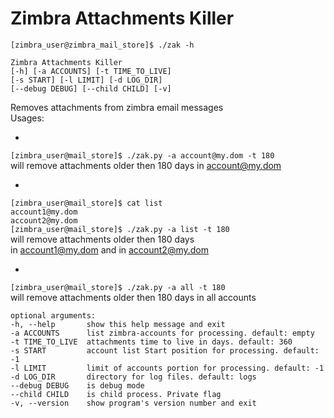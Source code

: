 # Zimbra Attachments Killer

`[zimbra_user@zimbra_mail_store]$ ./zak -h` <br>

`Zimbra Attachments Killer` <br>
`[-h] [-a ACCOUNTS] [-t TIME_TO_LIVE]` <br>
`[-s START] [-l LIMIT] [-d LOG_DIR]` <br>
`[--debug DEBUG] [--child CHILD] [-v]` <br>

Removes attachments from zimbra email messages <br>
Usages: <br>


* 
`[zimbra_user@mail_store]$ ./zak.py -a account@my.dom -t 180` <br>
will remove attachments older then 180 days in account@my.dom <br>


* 
`[zimbra_user@mail_store]$ cat list` <br>
`account1@my.dom` <br>
`account2@my.dom` <br>
`[zimbra_user@mail_store]$ ./zak.py -a list -t 180` <br>
will remove attachments older then 180 days <br>
in account1@my.dom and in account2@my.dom <br>

* 
`[zimbra_user@mail_store]$ ./zak.py -a all -t 180` <br>
will remove attachments older then 180 days in all accounts <br>


`optional arguments:` <br>
`-h, --help       show this help message and exit` <br>
`-a ACCOUNTS      list zimbra-accounts for processing. default: empty` <br>
`-t TIME_TO_LIVE  attachments time to live in days. default: 360` <br>
`-s START         account list Start position for processing. default: -1` <br>
`-l LIMIT         limit of accounts portion for processing. default: -1` <br>
`-d LOG_DIR       directory for log files. default: logs` <br>
`--debug DEBUG    is debug mode` <br>
`--child CHILD    is child process. Private flag` <br>
`-v, --version    show program's version number and exit` <br>